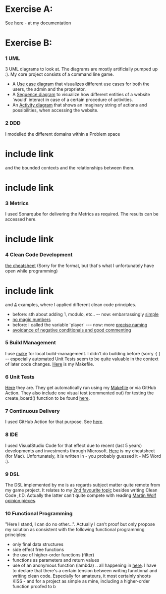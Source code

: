 # Exercise A: 
See [here](doc/documentation.pdf) - at my documentation

# Exercise B: 

### 1 UML
3 UML diagrams to look at. The diagrams are mostly artificially pumped up :). My core project consists of a command line game.

* A [Use case diagram](doc/uml/use_case_diagram_of_the_gaming_website.pdf) that visualizes different use cases for both the users, the admin and the proprietor.
* A [Sequence diagram](doc/uml/Sequence%20Diagram.pdf) to visualize how different entities of a website 'would' interact in case of a certain procedure of activities.
* An [Activity diagram](doc/uml/Activity%20Diagram.pdf) that shows an imaginary string of actions and possibilities, when accessing the website. 

### 2 DDD
I modelled the different domains within a Problem space 
# include link
and the bounded contexts and the relationships between them.
# include link

### 3 Metrics
I used Sonarqube for delivering the Metrics as required. The results can be accessed here.
# include link

### 4 Clean Code Development
[the cheatsheet](doc/clean_code/cheatsheet%20clean_code.docx)  (Sorry for the format, but that's what I unfortunately have open while programming)
# include link
and [4](doc/clean_code/code_examples) examples, where I applied different clean code principles.
* before: sth about adding 1, modulo, etc.. -- now: embarrassingly [simple](doc/clean_code/code_examples/KISS%20in%20practice.png)
* [no magic numbers](doc/clean_code/code_examples/no%20magic%20numbers.png)
* before: I called the variable 'player' --- now: more [precise naming](doc/clean_code/code_examples/precise%20naming.png)
* [avoidance of negative conditionals and good commenting](doc/clean_code/code_examples/combination.png)

### 5 Build Management
I use [make](https://en.wikipedia.org/wiki/Make_(software)) for local build-management. I didn't do building before (sorry :) ) -- especially automated Unit Tests seem to be quite valuable in the context of later code changes.
[Here](Makefile) is my Makefile.

### 6 Unit Tests
[Here](src/four_wins_test.py) they are. They get automatically run using my [Makefile](Makefile) or via GitHub Action. They also include one visual test (commented out) for testing the create_board() function to be found [here](src/four_wins_functions.py).  

### 7 Continuous Delivery
I used GitHub Action for that purpose. See [here](https://github.com/brothenhaeusler/connect_four/actions).

### 8 IDE
I used VisualStudio Code for that effect due to recent (last 5 years) developments and investments through Microsoft. 
[Here](doc/ide/VisualStudioCode_shortcuts.docx) is my cheatsheet (for Mac). Unfortunately, it is written in - you probably guessed it - MS Word :). 

### 9 DSL
The DSL implemented by me is as regards subject matter quite remote from my game project. It relates to my [2nd favourite topic](doc/dsl/flowers.py) besides writing Clean Code ;):D. Actually the latter can't quite compete with reading [Martin Wolf opinion pieces](https://www.ft.com/martin-wolf). 

### 10 Functional Programming
"Here I stand, I can do no other...". Actually I can't proof but only propose my solution as consistent with the following functional programming principles:
* only final data structures
* side effect free functions
* the use of higher-order functions (filter)
* functions as parameters and return values
* use of an anonymous function (lambda)
.. all happening in [here](src/four_wins_functions_functional.py). I have to declare that there's a certain tension between writing functional and writing clean code. Especially for amateurs, it most certainly shoots KISS - and for a project as simple as mine, including a higher-order function proofed to b
